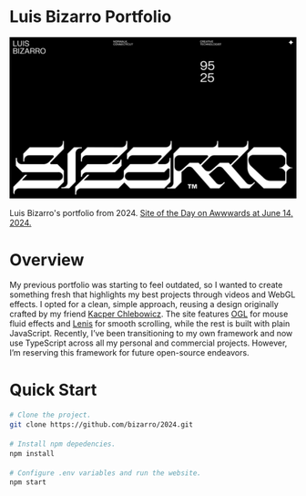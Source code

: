 # Luis Bizarro Portfolio

[![Screenshot of Website](bizarro.png)](https://bizar.ro/)

Luis Bizarro's portfolio from 2024. [Site of the Day on Awwwards at June 14, 2024.](https://www.awwwards.com/sites/luis-bizarro)

# Overview

My previous portfolio was starting to feel outdated, so I wanted to create something fresh that highlights my best projects through videos and WebGL effects. I opted for a clean, simple approach, reusing a design originally crafted by my friend [Kacper Chlebowicz](https://kacper.ch/). The site features [OGL](https://github.com/oframe/ogl) for mouse fluid effects and [Lenis](https://lenis.darkroom.engineering/) for smooth scrolling, while the rest is built with plain JavaScript. Recently, I’ve been transitioning to my own framework and now use TypeScript across all my personal and commercial projects. However, I’m reserving this framework for future open-source endeavors.

# Quick Start

```sh
# Clone the project.
git clone https://github.com/bizarro/2024.git

# Install npm depedencies.
npm install

# Configure .env variables and run the website.
npm start
```
